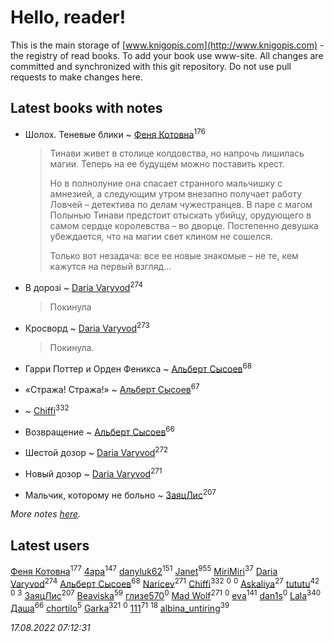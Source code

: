 # Hello, reader!
This is the main storage of [www.knigopis.com](http://www.knigopis.com) - the registry of read books.
To add your book use www-site. All changes are committed and synchronized with this git repository.
Do not use pull requests to make changes here.


## Latest books with notes
* Шолох. Теневые блики ~ [Феня Котовна](users/109/109746193906459706720-google)<sup>176</sup>
    > Тинави живет в столице колдовства, но напрочь лишилась магии. Теперь на ее будущем можно поставить крест.
    > 
    > Но в полнолуние она спасает странного мальчишку с амнезией, а следующим утром внезапно получает работу Ловчей – детектива по делам чужестранцев. В паре с магом Полынью Тинави предстоит отыскать убийцу, орудующего в самом сердце королевства – во дворце. Постепенно девушка убеждается, что на магии свет клином не сошелся.
    > 
    > Только вот незадача: все ее новые знакомые – не те, кем кажутся на первый взгляд…

* В дорозі ~ [Daria Varyvod](users/829/829893410524253-facebook)<sup>274</sup>
    > Покинула

* Кросворд ~ [Daria Varyvod](users/829/829893410524253-facebook)<sup>273</sup>
    > Покинула.

* Гарри Поттер и  Орден Феникса ~ [Альберт Сысоев](users/474/47446642-vkontakte)<sup>68</sup>

* «Стража! Стража!» ~ [Альберт Сысоев](users/474/47446642-vkontakte)<sup>67</sup>

*  ~ [Chiffi](users/105/105831994080785626680-google)<sup>332</sup>

* Возвращение ~ [Альберт Сысоев](users/474/47446642-vkontakte)<sup>66</sup>

* Шестой дозор ~ [Daria Varyvod](users/829/829893410524253-facebook)<sup>272</sup>

* Новый дозор ~ [Daria Varyvod](users/829/829893410524253-facebook)<sup>271</sup>

* Мальчик, которому не больно ~ [ЗаяцЛис](users/112/112388384595246311466-google)<sup>207</sup>


_More notes [here](latest_books_with_notes.md)._


## Latest users
[Феня Котовна](users/109/109746193906459706720-google)<sup>177</sup> 
[4apa](users/117/117392596378069249667-google)<sup>147</sup> 
[danyluk62](users/374/374149854-vkontakte)<sup>151</sup> 
[Janet](users/108/108113656204404967440-google)<sup>955</sup> 
[MiriMiri](users/106/106107989792957993574-google)<sup>37</sup> 
[Daria Varyvod](users/829/829893410524253-facebook)<sup>274</sup> 
[Альберт Сысоев](users/474/47446642-vkontakte)<sup>68</sup> 
[Naricev](users/107/107090515204537133928-google)<sup>271</sup> 
[Chiffi](users/105/105831994080785626680-google)<sup>332</sup> 
[](users/185/185675202-vkontakte)<sup>0</sup> 
[](users/108/108518651320113412154-google)<sup>0</sup> 
[Askaliya](users/326/326783541-vkontakte)<sup>27</sup> 
[tututu](users/135/135685382-vkontakte)<sup>42</sup> 
[](users/173/17316051423275515640-mailru)<sup>0</sup> 
[](users/101/101368518035734751027-google)<sup>3</sup> 
[ЗаяцЛис](users/112/112388384595246311466-google)<sup>207</sup> 
[Beaviska](users/102/10202544960024508-facebook)<sup>59</sup> 
[глизе570](users/117/117707406053876609739-google)<sup>0</sup> 
[Mad Wolf](users/947/94738840-vkontakte)<sup>271</sup> 
[](users/160/1600605696-yandex)<sup>0</sup> 
[eva](users/111/111656270551033014778-google)<sup>141</sup> 
[dan1s](users/244/2447731-vkontakte)<sup>0</sup> 
[Lala](users/761/76187635-vkontakte)<sup>340</sup> 
[Даша](users/334/334696193054530347-mailru)<sup>66</sup> 
[chortilo](users/103/103729627291700958750-google)<sup>5</sup> 
[Garka](users/115/115753719718250012620-google)<sup>321</sup> 
[](users/103/103658358256260282340-google)<sup>0</sup> 
[111](users/309/309238388536274478-mailru)<sup>71</sup> 
[](users/101/101923253879668330026-google)<sup>18</sup> 
[albina_untiring](users/257/2579695-vkontakte)<sup>39</sup> 


_17.08.2022 07:12:31_
